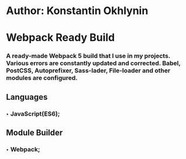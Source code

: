 # Author: Konstantin Okhlynin
# Webpack Ready Build
### A ready-made Webpack 5 build that I use in my projects. Various errors are constantly updated and corrected. Babel, PostCSS, Autoprefixer, Sass-lader, File-loader and other modules are configured. 
## Languages
### ‣ JavaScript(ES6);
## Module Builder
### ‣ Webpack;

